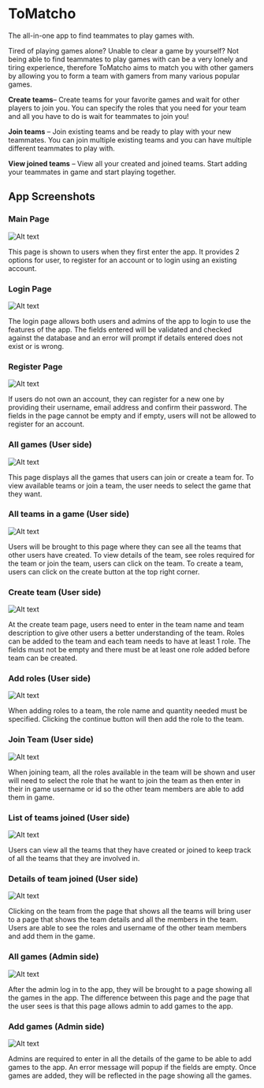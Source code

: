 # ToMatcho

The all-in-one app to find teammates to play games with. 

Tired of playing games alone? Unable to clear a game by yourself? Not being able to find teammates to play games with can be a very lonely and tiring experience, therefore ToMatcho aims to match you with other gamers by allowing you to form a team with gamers from many various popular games.  

**Create teams**– Create teams for your favorite games and wait for other players to join you. You can specify the roles that you need for your team and all you have to do is wait for teammates to join you! 

**Join teams** – Join existing teams and be ready to play with your new teammates. You can join multiple existing teams and you can have multiple different teammates to play with. 

**View joined teams** – View all your created and joined teams. Start adding your teammates in game and start playing together. 

## App Screenshots
### Main Page
![Alt text](https://i.imgur.com/mAVkkSL.png)

This page is shown to users when they first enter the app. It provides 2 options for user, to register for an account or to login using an existing account. 

### Login Page
![Alt text](https://i.imgur.com/9U40XTh.png)

The login page allows both users and admins of the app to login to use the features of the app. The fields entered will be validated and checked against the database and an error will prompt if details entered does not exist or is wrong. 

### Register Page
![Alt text](https://i.imgur.com/Wfh2ehH.png)

If users do not own an account, they can register for a new one by providing their username, email address and confirm their password. The fields in the page cannot be empty and if empty, users will not be allowed to register for an account. 

### All games (User side)
![Alt text](https://i.imgur.com/W9jA1dJ.png)

This page displays all the games that users can join or create a team for. To view available teams or join a team, the user needs to select the game that they want. 


### All teams in a game (User side)
![Alt text](https://i.imgur.com/4WJLRIa.png)

Users will be brought to this page where they can see all the teams that other users have created. To view details of the team, see roles required for the team or join the team, users can click on the team. To create a team, users can click on the create button at the top right corner. 

### Create team (User side)
![Alt text](https://i.imgur.com/JOhmPwo.png)

At the create team page, users need to enter in the team name and team description to give other users a better understanding of the team. Roles can be added to the team and each team needs to have at least 1 role. The fields must not be empty and there must be at least one role added before team can be created. 

### Add roles (User side)
![Alt text](https://i.imgur.com/EpIGLuM.png)

When adding roles to a team, the role name and quantity needed must be specified. Clicking the continue button will then add the role to the team. 

### Join Team (User side)
![Alt text](https://i.imgur.com/YSbSwxS.png)

When joining team, all the roles available in the team will be shown and user will need to select the role that he want to join the team as then enter in their in game username or id so the other team members are able to add them in game. 

### List of teams joined (User side)
![Alt text](https://i.imgur.com/T7wb331.png)

Users can view all the teams that they have created or joined to keep track of all the teams that they are involved in. 

### Details of team joined (User side)
![Alt text](https://i.imgur.com/ltlSjb2.png)

Clicking on the team from the page that shows all the teams will bring user to a page that shows the team details and all the members in the team. Users are able to see the roles and username of the other team members and add them in the game. 

### All games (Admin side)
![Alt text](https://i.imgur.com/EmfV4Bw.png)

After the admin log in to the app, they will be brought to a page showing all the games in the app. The difference between this page and the page that the user sees is that this page allows admin to add games to the app. 


### Add games (Admin side)
![Alt text](https://i.imgur.com/ivn1PfQ.png)

Admins are required to enter in all the details of the game to be able to add games to the app. An error message will popup if the fields are empty. Once games are added, they will be reflected in the page showing all the games. 
